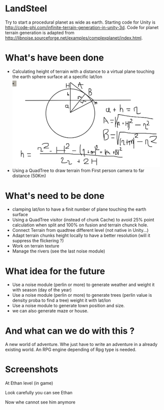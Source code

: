 # LandSteel
Try to start a procedural planet as wide as earth. Starting code for Unity is http://code-phi.com/infinite-terrain-generation-in-unity-3d. Code for planet terrain generation is adapted from http://libnoise.sourceforge.net/examples/complexplanet/index.html.

# What's have been done
- Calculating height of terrain with a distance to a virtual plane touching the earth sphere surface at a specific lat/lon
![surface on eath sphere](https://github.com/Peamon/LandSteel/raw/master/Capture%20d%E2%80%99%C3%A9cran%202017-06-11%20%C3%A0%2016.16.39.png)
- Using a QuadTree to draw terrain from First person camera to far distance (50Km)

# What's need to be done
- clamping lat/lon to have a finit number of plane touching the earth surface
- Using a QuadTree visitor (instead of chunk Cache) to avoid 25% point calculation when split and 100% on fusion and terrain chunck hole.
- Connect Terrain from quadtree different level (not native in Unity...)
- Adapt terrain chunks height locally to have a better resolution (will it suppress the flickering ?)
- Work on terrain texture
- Manage the rivers (see the last noise module)

# What idea for the future
- Use a noise module (perlin or more) to generate weather and weight it with season (day of the year)
- Use a noise module (perlin or more) to generate trees (perlin value is density proba to find a tree) weight it with lat/lon
- Use a noise module to generate town position and size.
- we can also generate maze or house.

# And what can we do with this ?
A new world of adventure. Whe just have to write an adventure in a already existing world.
An RPG engine depending of Rpg type is needed.

# Screenshots
At Ethan level (in game)

Look carefully you can see Ethan

Now whe cannot see him anymore
